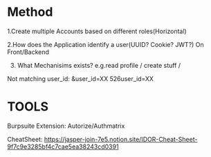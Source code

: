 # Method
1.Create multiple Accounts based on different roles(Horizontal)

2.How does the Application identify a user(UUID? Cookie? JWT?)
	On Front/Backend
	
3. What Mechanisims exists?
	e.g.read profile / create stuff / 

Not matching user_id:
	&user_id=XX
	526user_id=XX
# TOOLS

Burpsuite Extension: Autorize/Authmatrix


CheatSheet:
https://jasper-join-7e5.notion.site/IDOR-Cheat-Sheet-9f7c9e3285bf4c7cae5ea38243cd0391
